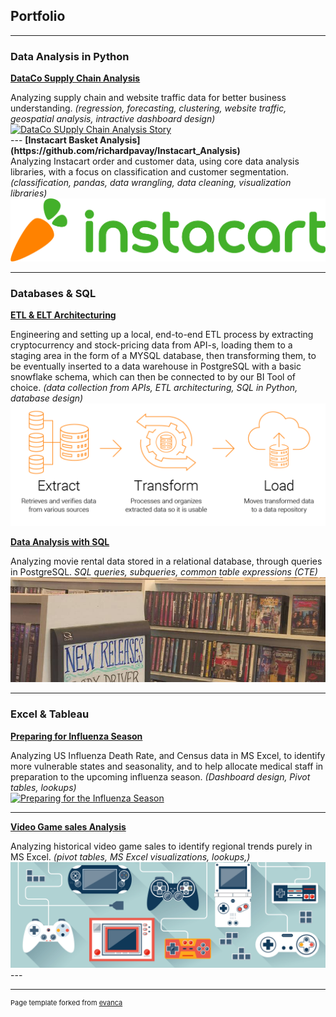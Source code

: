 ## Portfolio

---

### Data Analysis in Python

<b>[DataCo Supply Chain Analysis](https://github.com/richardpavay/DataCo-Supply-Chain-Analysis)</b>
<div>
  Analyzing supply chain and website traffic data for better business understanding. <i>(regression, forecasting, clustering, website traffic, geospatial analysis, intractive dashboard design)</i>
<div class='tableauPlaceholder' id='viz1685199034262' style='position: relative'><noscript><a href='#'><img alt='DataCo SUpply Chain Analysis Story ' src='https:&#47;&#47;public.tableau.com&#47;static&#47;images&#47;Da&#47;DataCoSupplychainAnalysisstory&#47;Finalprojectstory&#47;1_rss.png' style='border: none' /></a></noscript><object class='tableauViz'  style='display:none;'><param name='host_url' value='https%3A%2F%2Fpublic.tableau.com%2F' /> <param name='embed_code_version' value='3' /> <param name='site_root' value='' /><param name='name' value='DataCoSupplychainAnalysisstory&#47;Finalprojectstory' /><param name='tabs' value='no' /><param name='toolbar' value='yes' /><param name='static_image' value='https:&#47;&#47;public.tableau.com&#47;static&#47;images&#47;Da&#47;DataCoSupplychainAnalysisstory&#47;Finalprojectstory&#47;1.png' /> <param name='animate_transition' value='yes' /><param name='display_static_image' value='yes' /><param name='display_spinner' value='yes' /><param name='display_overlay' value='yes' /><param name='display_count' value='yes' /><param name='language' value='en-US' /></object></div>                <script type='text/javascript'>                    var divElement = document.getElementById('viz1685199034262');                    var vizElement = divElement.getElementsByTagName('object')[0];                    vizElement.style.width='100%';vizElement.style.height=(divElement.offsetWidth*0.75)+'px';                    var scriptElement = document.createElement('script');                    scriptElement.src = 'https://public.tableau.com/javascripts/api/viz_v1.js';                    vizElement.parentNode.insertBefore(scriptElement, vizElement);                </script>
</div>
---
<b>[Instacart Basket Analysis](https://github.com/richardpavay/Instacart_Analysis)</b>
<div>Analyzing Instacart order and customer data, using core data analysis libraries, with a focus on classification and customer segmentation. <i>(classification, pandas, data wrangling, data cleaning, visualization libraries)</i></div>
<img src="images/instacart logo.png?raw=true"/>

---
### Databases & SQL

<b>[ETL & ELT Architecturing](https://github.com/richardpavay/ETL_project)</b>
<div>Engineering and setting up a local, end-to-end ETL process by extracting cryptocurrency and stock-pricing data from API-s, loading them to a staging area in the form of a MYSQL database, then transforming them, to be eventually inserted to a data warehouse in PostgreSQL with a basic snowflake schema, which can then be connected to by our BI Tool of choice. <i>(data collection from APIs, ETL architecturing, SQL in Python, database design)</i></div>
<img src="images/etl_logo.png?raw=true"/>

<b>[Data Analysis with SQL](https://github.com/richardpavay/Rockbuster_SQL_project)</b>
<div>Analyzing movie rental data stored in a relational database, through queries in PostgreSQL. <i>SQL queries, subqueries, common table expressions (CTE)</i></div>
<img src="images/movies.jpg?raw=true"/>

---

### Excel & Tableau

<b>[Preparing for Influenza Season](https://github.com/richardpavay/ETL_project)</b>
<div>
  Analyzing US Influenza Death Rate, and Census data in MS Excel, to identify more vulnerable states and seasonality, and to help allocate medical staff in preparation to the upcoming influenza season. <i>(Dashboard design, Pivot tables, lookups)</i>
<div class='tableauPlaceholder' id='viz1685198865301' style='position: relative'><noscript><a href='#'><img alt='Preparing for the Influenza Season ' src='https:&#47;&#47;public.tableau.com&#47;static&#47;images&#47;G8&#47;G8SPWS8MX&#47;1_rss.png' style='border: none' /></a></noscript><object class='tableauViz'  style='display:none;'><param name='host_url' value='https%3A%2F%2Fpublic.tableau.com%2F' /> <param name='embed_code_version' value='3' /> <param name='path' value='shared&#47;G8SPWS8MX' /> <param name='toolbar' value='yes' /><param name='static_image' value='https:&#47;&#47;public.tableau.com&#47;static&#47;images&#47;G8&#47;G8SPWS8MX&#47;1.png' /> <param name='animate_transition' value='yes' /><param name='display_static_image' value='yes' /><param name='display_spinner' value='yes' /><param name='display_overlay' value='yes' /><param name='display_count' value='yes' /><param name='language' value='en-US' /></object></div>                <script type='text/javascript'>                    var divElement = document.getElementById('viz1685198865301');                    var vizElement = divElement.getElementsByTagName('object')[0];                    vizElement.style.width='100%';vizElement.style.height=(divElement.offsetWidth*0.75)+'px';                    var scriptElement = document.createElement('script');                    scriptElement.src = 'https://public.tableau.com/javascripts/api/viz_v1.js';                    vizElement.parentNode.insertBefore(scriptElement, vizElement);                </script>
</div>

---

<b>[Video Game sales Analysis](https://github.com/richardpavay/GameCo-sales-analysis)</b>
<div>Analyzing historical video game sales to identify regional trends purely in MS Excel. <i>(pivot tables, MS Excel visualizations, lookups,)</i></div>
<img src="images/game.jpg?raw=true"/>
---


---
<p style="font-size:11px">Page template forked from <a href="https://github.com/evanca/quick-portfolio">evanca</a></p>
<!-- Remove above link if you don't want to attibute -->
